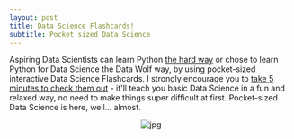 ```yaml
---
layout: post
title: Data Science Flashcards!
subtitle: Pocket sized Data Science
---
```


Aspiring Data Scientists can learn Python [the hard way](https://learnpythonthehardway.org/) or chose to learn Python for Data Science the Data Wolf way, by using pocket-sized interactive Data Science Flashcards.  I strongly encourage you to [take 5 minutes to check them out](https://www.instagram.com/datawolf.us/) - it'll teach you basic Data Science in a fun and relaxed way, no need to make things super difficult at first. Pocket-sized Data Science is here, well... almost.<br><center>
  <form action="/your-server-side-code" method="POST">
  <script
    src="https://checkout.stripe.com/checkout.js" class="stripe-button"
    data-key="pk_test_3ODsMySDFa1qxcCZcLLco81h"
    data-amount="999"
    data-name="Data Wolf"
    data-description="Widget"
    data-image="https://stripe.com/img/documentation/checkout/marketplace.png"
    data-locale="auto"
    data-zip-code="true">
  </script>
</form>
  

![jpg](https://pbs.twimg.com/media/DNQpxAMX4AAJru_.jpg)




